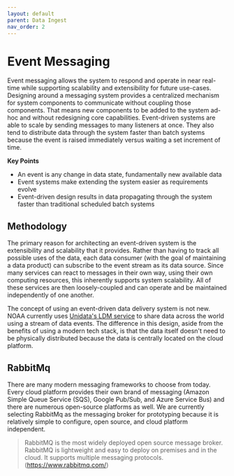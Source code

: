 ```yaml
---
layout: default
parent: Data Ingest
nav_order: 2
---
```


# Event Messaging

Event messaging allows the system to respond and operate in near real-time while supporting scalability and extensibility for future use-cases. Designing around a messaging system provides a centralized mechanism for system components to communicate without coupling those components. That means new components to be added to the system ad-hoc and without redesigning core capabilities. Event-driven systems are able to scale by sending messages to many listeners at once. They also tend to distribute data through the system faster than batch systems because the event is raised immediately versus waiting a set increment of time.

**Key Points**
- An event is any change in data state, fundamentally new available data
- Event systems make extending the system easier as requirements evolve
- Event-driven design results in data propagating through the system faster than traditional scheduled batch systems

## Methodology

The primary reason for architecting an event-driven system is the extensibility and scalability that it provides. Rather than having to track all possible uses of the data, each data consumer (with the goal of maintaining a data product) can subscribe to the event stream as its data source. Since many services can react to messages in their own way, using their own computing resources, this inherently supports system scalability. All of these services are then loosely-coupled and can operate and be maintained independently of one another.

The concept of using an event-driven data delivery system is not new. NOAA currently uses [Unidata's LDM service](https://www.unidata.ucar.edu/software/ldm/ldm-current/factsheet.html) to share data across the world using a stream of data events. The difference in this design, aside from the benefits of using a modern tech stack, is that the data itself doesn't need to be physically distributed because the data is centrally located on the cloud platform.

## RabbitMq

There are many modern messaging frameworks to choose from today. Every cloud platform provides their own brand of messaging (Amazon Simple Queue Service (SQS), Google Pub/Sub, and Azure Service Bus) and there are numerous open-source platforms as well. We are currently selecting RabbitMq as the messaging broker for prototyping because it is relatively simple to configure, open source, and cloud platform independent.

> RabbitMQ is the most widely deployed open source message broker. RabbitMQ is lightweight and easy to deploy on premises and in the cloud. It supports multiple messaging protocols. (https://www.rabbitmq.com/)